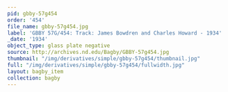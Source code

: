 ```yaml
---
pid: gbby-57g454
order: '454'
file_name: gbby-57g454.jpg
label: 'GBBY 57G/454: Track: James Bowdren and Charles Howard - 1934'
_date: '1934'
object_type: glass plate negative
source: http://archives.nd.edu/Bagby/GBBY-57g454.jpg
thumbnail: "/img/derivatives/simple/gbby-57g454/thumbnail.jpg"
full: "/img/derivatives/simple/gbby-57g454/fullwidth.jpg"
layout: bagby_item
collection: bagby
---
```

